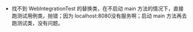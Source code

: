 - 找不到 WebIntegrationTest 的替换类，在不启动 main 方法的情况下，直接跑测试用例类，抛错；因为 localhost:8080没有服务啊；启动 main 方法再去跑测试类，没有问题。